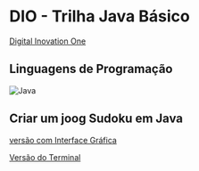 # DIO - Trilha Java Básico

[Digital Inovation One](https://github.com/digitalinnovationone/trilha-java-basico/tree/main/desafios/controle-fluxo)

## Linguagens de Programação
![Java](https://img.shields.io/badge/java-%23ED8B00.svg?style=for-the-badge&logo=openjdk&logoColor=white)


## Criar um joog Sudoku em Java

[versão com Interface Gráfica](https://github.com/GabrielF-S/dio-trilha-java-basico/tree/main/DesafioSudokuIG)

[Versão do Terminal](https://github.com/GabrielF-S/dio-trilha-java-basico/tree/main/DesafioSudoku)